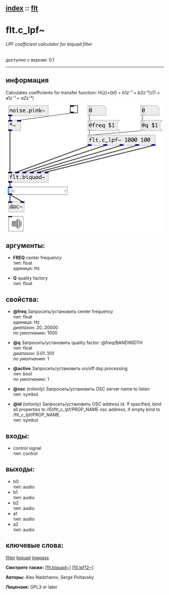 [index](index.html) :: [flt](category_flt.html)
---

# flt.c_lpf~

###### LPF coefficient calculator for biquad filter

*доступно с версии:* 0.1

---


## информация
Calculates coefficients for transfer function: H(z)=(b0 + b1*z⁻¹ + b2*z⁻²)/(1 + a1*z⁻¹ + a2*z⁻²)


[![example](../examples/img/flt.c_lpf~.jpg)](../examples/pd/flt.c_lpf~.pd)



## аргументы:

* **FREQ**
center frequency<br>
_тип:_ float<br>
_единица:_ Hz<br>

* **Q**
quality factory<br>
_тип:_ float<br>





## свойства:

* **@freq** 
Запросить/установить center frequency<br>
_тип:_ float<br>
_единица:_ Hz<br>
_диапазон:_ 20..20000<br>
_по умолчанию:_ 1000<br>

* **@q** 
Запросить/установить quality factor: @freq/BANDWIDTH<br>
_тип:_ float<br>
_диапазон:_ 0.01..100<br>
_по умолчанию:_ 1<br>

* **@active** 
Запросить/установить on/off dsp processing<br>
_тип:_ bool<br>
_по умолчанию:_ 1<br>

* **@osc** (initonly)
Запросить/установить OSC server name to listen<br>
_тип:_ symbol<br>

* **@id** (initonly)
Запросить/установить OSC address id. If specified, bind all properties to /ID/flt_c_lpf/PROP_NAME
osc address, if empty bind to /flt_c_lpf/PROP_NAME.<br>
_тип:_ symbol<br>



## входы:

* control signal<br>
_тип:_ control



## выходы:

* b0<br>
_тип:_ audio
* b1<br>
_тип:_ audio
* b2<br>
_тип:_ audio
* a1<br>
_тип:_ audio
* a2<br>
_тип:_ audio



## ключевые слова:

[filter](keywords/filter.html)
[biquad](keywords/biquad.html)
[lowpass](keywords/lowpass.html)



**Смотрите также:**
[\[flt.biquad~\]](flt.biquad~.html)
[\[flt.lpf12~\]](flt.lpf12~.html)




**Авторы:** Alex Nadzharov, Serge Poltavsky




**Лицензия:** GPL3 or later






